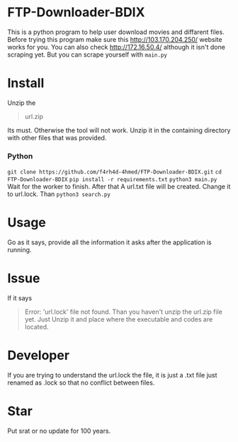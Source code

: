 # FTP-Downloader-BDIX
This is a python program to help user download movies and diffarent files.
Before trying this program make sure this http://103.170.204.250/ website works for you.
You can also check http://172.16.50.4/ although it isn't done scraping yet. But you can scrape yourself with `main.py`
# Install 
Unzip the 

> url.zip

Its must. Otherwise the tool will not work. Unzip it in the containing directory with other files that was provided.

###  Python
`git clone https://github.com/f4rh4d-4hmed/FTP-Downloader-BDIX.git`
`cd FTP-Downloader-BDIX`
`pip install -r requirements.txt`
`python3 main.py`
Wait for the worker to finish. After that A url.txt file will be created. Change it to url.lock.
Than `python3 search.py`
# Usage
Go as it says, provide all the information it asks after the application is running.
# Issue
If it says 

> Error: 'url.lock' file not found.
Than you haven't unzip the url.zip file yet. Just Unzip it and place where the executable and codes are located.
# Developer
If you are trying to understand the url.lock the file, it is just a .txt file just renamed as .lock so that no conflict between files.

# Star
Put srat or no update for 100 years.
